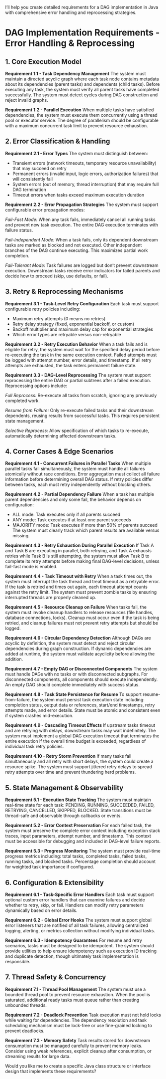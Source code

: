 I’ll help you create detailed requirements for a DAG implementation in Java with comprehensive error handling and reprocessing strategies.

# DAG Implementation Requirements - Error Handling & Reprocessing

## 1. Core Execution Model

**Requirement 1.1 - Task Dependency Management**
The system must maintain a directed acyclic graph where each task node contains metadata about its dependencies (parent tasks) and dependents (child tasks). Before executing any task, the system must verify all parent tasks have completed successfully. The system must detect cycles during DAG construction and reject invalid graphs.

**Requirement 1.2 - Parallel Execution**
When multiple tasks have satisfied dependencies, the system must execute them concurrently using a thread pool or executor service. The degree of parallelism should be configurable with a maximum concurrent task limit to prevent resource exhaustion.

## 2. Error Classification & Handling

**Requirement 2.1 - Error Types**
The system must distinguish between:

- Transient errors (network timeouts, temporary resource unavailability) that may succeed on retry
- Permanent errors (invalid input, logic errors, authorization failures) that will consistently fail
- System errors (out of memory, thread interruption) that may require full DAG termination
- Timeout errors when tasks exceed maximum execution duration

**Requirement 2.2 - Error Propagation Strategies**
The system must support configurable error propagation modes:

*Fail-Fast Mode:* When any task fails, immediately cancel all running tasks and prevent new task execution. The entire DAG execution terminates with failure status.

*Fail-Independent Mode:* When a task fails, only its dependent downstream tasks are marked as blocked and not executed. Other independent branches of the DAG continue executing. This maximizes partial work completion.

*Fail-Tolerant Mode:* Task failures are logged but don’t prevent downstream execution. Downstream tasks receive error indicators for failed parents and decide how to proceed (skip, use defaults, or fail).

## 3. Retry & Reprocessing Mechanisms

**Requirement 3.1 - Task-Level Retry Configuration**
Each task must support configurable retry policies including:

- Maximum retry attempts (0 means no retries)
- Retry delay strategy (fixed, exponential backoff, or custom)
- Backoff multiplier and maximum delay cap for exponential strategies
- Which error types are retryable versus non-retryable

**Requirement 3.2 - Retry Execution Behavior**
When a task fails and is eligible for retry, the system must wait for the specified delay period before re-executing the task in the same execution context. Failed attempts must be logged with attempt number, error details, and timestamp. If all retry attempts are exhausted, the task enters permanent failure state.

**Requirement 3.3 - DAG-Level Reprocessing**
The system must support reprocessing the entire DAG or partial subtrees after a failed execution. Reprocessing options include:

*Full Reprocess:* Re-execute all tasks from scratch, ignoring any previously completed work.

*Resume from Failure:* Only re-execute failed tasks and their downstream dependents, reusing results from successful tasks. This requires persistent state management.

*Selective Reprocess:* Allow specification of which tasks to re-execute, automatically determining affected downstream tasks.

## 4. Corner Cases & Edge Scenarios

**Requirement 4.1 - Concurrent Failures in Parallel Tasks**
When multiple parallel tasks fail simultaneously, the system must handle all failures atomically without race conditions. Error aggregation must collect all failure information before determining overall DAG status. If retry policies differ between tasks, each must retry independently without blocking others.

**Requirement 4.2 - Partial Dependency Failure**
When a task has multiple parent dependencies and only some fail, the behavior depends on configuration:

- ALL mode: Task executes only if all parents succeed
- ANY mode: Task executes if at least one parent succeeds
- MAJORITY mode: Task executes if more than 50% of parents succeed
  The system must clearly track which parent results are available versus missing.

**Requirement 4.3 - Retry Exhaustion During Parallel Execution**
If Task A and Task B are executing in parallel, both retrying, and Task A exhausts retries while Task B is still attempting, the system must allow Task B to complete its retry attempts before making final DAG-level decisions, unless fail-fast mode is enabled.

**Requirement 4.4 - Task Timeout with Retry**
When a task times out, the system must interrupt the task thread and treat timeout as a retryable error. If the task is retried and times out again, each timeout attempt counts against the retry limit. The system must prevent zombie tasks by ensuring interrupted threads are properly cleaned up.

**Requirement 4.5 - Resource Cleanup on Failure**
When tasks fail, the system must invoke cleanup handlers to release resources (file handles, database connections, locks). Cleanup must occur even if the task is being retried, and cleanup failures must not prevent retry attempts but should be logged.

**Requirement 4.6 - Circular Dependency Detection**
Although DAGs are acyclic by definition, the system must detect and reject circular dependencies during graph construction. If dynamic dependencies are added at runtime, the system must validate acyclicity before allowing the addition.

**Requirement 4.7 - Empty DAG or Disconnected Components**
The system must handle DAGs with no tasks or with disconnected subgraphs. For disconnected components, all components should execute independently. An empty DAG should complete immediately with success status.

**Requirement 4.8 - Task State Persistence for Resume**
To support resume-from-failure, the system must persist task execution state including: completion status, output data or references, start/end timestamps, retry attempts made, and error details. State must be atomic and consistent even if system crashes mid-execution.

**Requirement 4.9 - Cascading Timeout Effects**
If upstream tasks timeout and are retrying with delays, downstream tasks may wait indefinitely. The system must implement a global DAG execution timeout that terminates the entire execution if the overall time budget is exceeded, regardless of individual task retry policies.

**Requirement 4.10 - Retry Storm Prevention**
If many tasks fail simultaneously and all retry with short delays, the system could create a resource spike. The system must support jittered retry delays to spread retry attempts over time and prevent thundering herd problems.

## 5. State Management & Observability

**Requirement 5.1 - Execution State Tracking**
The system must maintain real-time state for each task: PENDING, RUNNING, SUCCEEDED, FAILED, RETRYING, CANCELLED, SKIPPED, BLOCKED. State transitions must be thread-safe and observable through callbacks or events.

**Requirement 5.2 - Error Context Preservation**
For each failed task, the system must preserve the complete error context including exception stack traces, input parameters, attempt number, and timestamp. This context must be accessible for debugging and included in DAG-level failure reports.

**Requirement 5.3 - Progress Monitoring**
The system must provide real-time progress metrics including: total tasks, completed tasks, failed tasks, running tasks, and blocked tasks. Percentage completion should account for weighted task importance if configured.

## 6. Configuration & Extensibility

**Requirement 6.1 - Task-Specific Error Handlers**
Each task must support optional custom error handlers that can examine failures and decide whether to retry, skip, or fail. Handlers can modify retry parameters dynamically based on error details.

**Requirement 6.2 - Global Error Hooks**
The system must support global error listeners that are notified of all task failures, allowing centralized logging, alerting, or metrics collection without modifying individual tasks.

**Requirement 6.3 - Idempotency Guarantees**
For resume and retry scenarios, tasks must be designed to be idempotent. The system should provide utilities to help ensure idempotency such as execution ID tracking and duplicate detection, though ultimately task implementation is responsible.

## 7. Thread Safety & Concurrency

**Requirement 7.1 - Thread Pool Management**
The system must use a bounded thread pool to prevent resource exhaustion. When the pool is saturated, additional ready tasks must queue rather than creating unbounded threads.

**Requirement 7.2 - Deadlock Prevention**
Task execution must not hold locks while waiting for dependencies. The dependency resolution and task scheduling mechanism must be lock-free or use fine-grained locking to prevent deadlocks.

**Requirement 7.3 - Memory Safety**
Task results stored for downstream consumption must be managed carefully to prevent memory leaks. Consider using weak references, explicit cleanup after consumption, or streaming results for large data.

Would you like me to create a specific Java class structure or interface design that implements these requirements?​​​​​​​​​​​​​​​​
